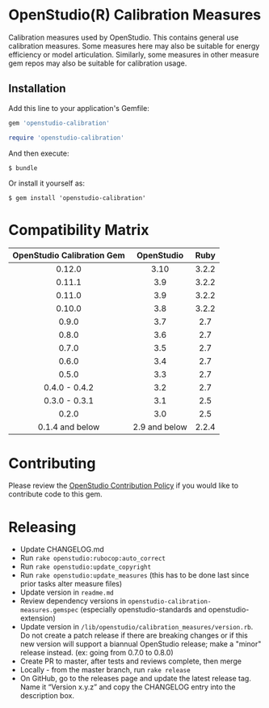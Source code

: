 # OpenStudio(R) Calibration Measures 

Calibration measures used by OpenStudio. This contains general use calibration measures. Some measures here may also be suitable for energy efficiency or model articulation. Similarly, some measures in other measure gem repos may also be suitable for calibration usage.

## Installation

Add this line to your application's Gemfile:

```ruby
gem 'openstudio-calibration'

require 'openstudio-calibration'
```

And then execute:

    $ bundle

Or install it yourself as:

    $ gem install 'openstudio-calibration'

# Compatibility Matrix

|OpenStudio Calibration Gem|OpenStudio|Ruby|
|:--------------:|:----------:|:--------:|
| 0.12.0  | 3.10      | 3.2.2    |
| 0.11.1  | 3.9      | 3.2.2    |
| 0.11.0  | 3.9      | 3.2.2    |
| 0.10.0  | 3.8      | 3.2.2    |
| 0.9.0  | 3.7      | 2.7    |
| 0.8.0  | 3.6      | 2.7    |
| 0.7.0  | 3.5      | 2.7    |
| 0.6.0  | 3.4      | 2.7    |
| 0.5.0  | 3.3      | 2.7    |
| 0.4.0 - 0.4.2  | 3.2      | 2.7    |
| 0.3.0 - 0.3.1  | 3.1      | 2.5    |
| 0.2.0   | 3.0      | 2.5    |
| 0.1.4 and below | 2.9 and below      | 2.2.4    |

# Contributing 

Please review the [OpenStudio Contribution Policy](https://openstudio.net/openstudio-contribution-policy) if you would like to contribute code to this gem.


# Releasing

* Update CHANGELOG.md
* Run `rake openstudio:rubocop:auto_correct`
* Run `rake openstudio:update_copyright`
* Run `rake openstudio:update_measures` (this has to be done last since prior tasks alter measure files)
* Update version in `readme.md`
* Review dependency versions in `openstudio-calibration-measures.gemspec` (especially openstudio-standards and openstudio-extension)
* Update version in `/lib/openstudio/calibration_measures/version.rb`. Do not create a patch release if there are breaking changes or if this new version will support a biannual OpenStudio release; make a "minor" release instead. (ex: going from 0.7.0 to 0.8.0)
* Create PR to master, after tests and reviews complete, then merge
* Locally - from the master branch, run `rake release`
* On GitHub, go to the releases page and update the latest release tag. Name it “Version x.y.z” and copy the CHANGELOG entry into the description box.

